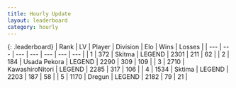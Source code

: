 ```yaml
---
title: Hourly Update
layout: leaderboard
category: hourly
---
```


{: .leaderboard}
| Rank | LV | Player | Division | Elo | Wins | Losses |
| --- | --- | --- | --- | --- | --- | --- |
| <span data-change="0">1</span> | 372 | <span title="ID: 402846">Skitma</span> | LEGEND | <span data-change="0">2301</span> | <span data-change="0">211</span> | <span data-change="0">62</span> |
| <span data-change="0">2</span> | 184 | <span title="ID: 641994">Usada Pekora</span> | LEGEND | <span data-change="0">2290</span> | <span data-change="0">309</span> | <span data-change="0">109</span> |
| <span data-change="0">3</span> | 2710 | <span title="ID: 164871">KawashiroNitori</span> | LEGEND | <span data-change="0">2285</span> | <span data-change="0">317</span> | <span data-change="0">106</span> |
| <span data-change="2">4</span> | 1534 | <span title="ID: 353063">Sktima</span> | LEGEND | <span data-change="42">2203</span> | <span data-change="8">187</span> | <span data-change="0">58</span> |
| <span data-change="-1">5</span> | 1170 | <span title="ID: 337810">Dregun</span> | LEGEND | <span data-change="0">2182</span> | <span data-change="0">79</span> | <span data-change="0">21</span> |